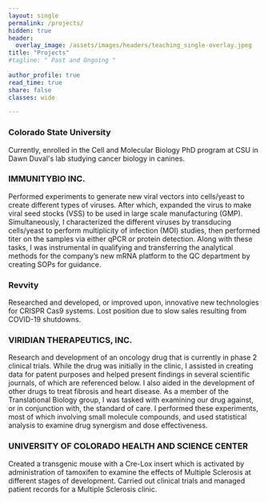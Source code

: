 ```yaml
---
layout: single
permalink: /projects/
hidden: true
header:
  overlay_image: /assets/images/headers/teaching_single-overlay.jpeg
title: "Projects"
#tagline: " Past and Ongoing "
 
author_profile: true
read_time: true
share: false
classes: wide

---
```


### Colorado State University

Currently, enrolled in the Cell and Molecular Biology PhD program at CSU in Dawn Duval's lab studying cancer biology in canines. 

### IMMUNITYBIO INC.

Performed experiments to generate new viral vectors into cells/yeast to create different types of viruses. After which, expanded the virus to make viral seed stocks (VSS) to be used in large scale manufacturing (GMP). Simultaneously, I characterized the different viruses by transducing cells/yeast to perform multiplicity of infection (MOI) studies, then performed titer on the samples via either qPCR or protein detection. Along with these tasks, I was instrumental in qualifying and transferring the analytical methods for the company’s new mRNA platform to the QC department by creating SOPs for guidance. 

### Revvity

Researched and developed, or improved upon, innovative new technologies for CRISPR Cas9 systems. Lost position due to slow sales resulting from COVID-19 shutdowns.

### VIRIDIAN THERAPEUTICS, INC.

Research and development of an oncology drug that is currently in phase 2 clinical trials. While the drug was initially in the clinic, I assisted in creating data for patent purposes and helped present findings in several scientific journals, of which are referenced below. I also aided in the development of other drugs to treat fibrosis and heart disease. As a member of the Translational Biology group, I was tasked with examining our drug against, or in conjunction with, the standard of care. I performed these experiments, most of which involving small molecule compounds, and used statistical analysis to examine drug synergism and dose effectiveness.

### UNIVERSITY OF COLORADO HEALTH AND SCIENCE CENTER

Created a transgenic mouse with a Cre-Lox insert which is activated by administration of tamoxifen to examine the effects of Multiple Sclerosis at different stages of development. Carried out clinical trials and managed patient records for a Multiple Sclerosis clinic.

